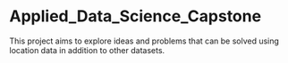 # Applied_Data_Science_Capstone
This project aims to explore ideas and problems that can be solved using location data in addition to other datasets.
